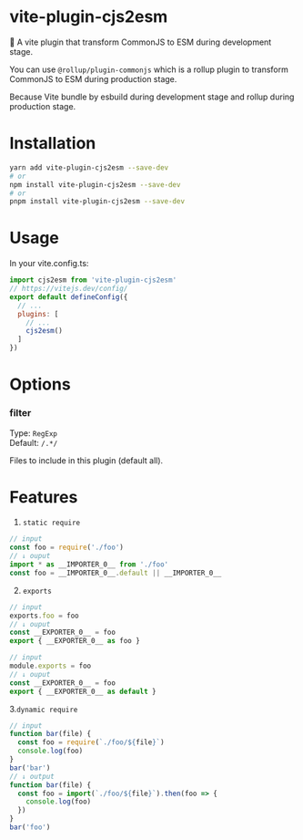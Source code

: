 # vite-plugin-cjs2esm

🤩 A vite plugin that transform CommonJS to ESM during development stage.

You can use `@rollup/plugin-commonjs` which is a rollup plugin to transform
CommonJS to ESM during production stage.

Because Vite bundle by esbuild during development stage and rollup during
production stage.

# Installation

```bash
yarn add vite-plugin-cjs2esm --save-dev
# or
npm install vite-plugin-cjs2esm --save-dev
# or
pnpm install vite-plugin-cjs2esm --save-dev
```

# Usage

In your vite.config.ts:

```js
import cjs2esm from 'vite-plugin-cjs2esm'
// https://vitejs.dev/config/
export default defineConfig({
  // ...
  plugins: [
    // ...
    cjs2esm()
  ]
})
```

# Options

### filter

Type: `RegExp`<br> Default: `/.*/`<br>

Files to include in this plugin (default all).

# Features

1. `static require`

```js
// input
const foo = require('./foo')
// ↓ ouput
import * as __IMPORTER_0__ from './foo'
const foo = __IMPORTER_0__.default || __IMPORTER_0__
```

2. `exports`

```js
// input
exports.foo = foo
// ↓ ouput
const __EXPORTER_0__ = foo
export { __EXPORTER_0__ as foo }
```

```js
// input
module.exports = foo
// ↓ ouput
const __EXPORTER_0__ = foo
export { __EXPORTER_0__ as default }
```

3.`dynamic require`

```js
// input
function bar(file) {
  const foo = require(`./foo/${file}`)
  console.log(foo)
}
bar('bar')
// ↓ output
function bar(file) {
  const foo = import(`./foo/${file}`).then(foo => {
    console.log(foo)
  })
}
bar('foo')
```
